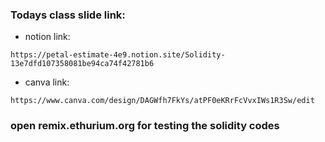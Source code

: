 ### Todays class slide link:

- notion link:
```link
https://petal-estimate-4e9.notion.site/Solidity-13e7dfd107358081be94ca74f42781b6
```

- canva link:
```link
https://www.canva.com/design/DAGWfh7FkYs/atPF0eKRrFcVvxIWs1R3Sw/edit
```



### open remix.ethurium.org for testing the solidity codes